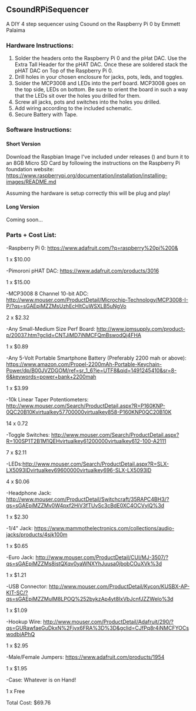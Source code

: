 <h2>CsoundRPiSequencer</h2>

A DIY 4 step sequencer using Csound on the Raspberry Pi 0 by Emmett Palaima

<h3>Hardware Instructions:</h3>

1. Solder the headers onto the Raspberry Pi 0 and the pHat DAC. Use the Extra Tall Header for the pHAT DAC. Once these are soldered stack the pHAT DAC on Top of the Raspberry Pi 0. 
2. Drill holes in your chosen enclosure for jacks, pots, leds, and toggles. 
3. Solder the MCP3008 and LEDs into the perf board. MCP3008 goes on the top side, LEDs on bottom. Be sure to orient the board in such a way that the LEDs sit over the holes you drilled for them. 
4. Screw all jacks, pots and switches into the holes you drilled.
5. Add wiring according to the included schematic.
6. Secure Battery with Tape.


<h3>Software Instructions:</h3>
<h4>Short Version</h4>

Download the Raspbian Image I've included under releases () and burn it to an 8GB Micro SD Card by following the instructions on the Raspberry Pi foundation website: https://www.raspberrypi.org/documentation/installation/installing-images/README.md

Assuming the hardware is setup correctly this will be plug and play!

<h4>Long Version</h4>

Coming soon...

<h3>Parts + Cost List:</h3>

-Raspberry Pi 0: https://www.adafruit.com/?q=raspberry%20pi%200&

1 x $10.00

-Pimoroni pHAT DAC: https://www.adafruit.com/products/3016

1 x $15.00

-MCP3008 8 Channel 10-bit ADC: http://www.mouser.com/ProductDetail/Microchip-Technology/MCP3008-I-P/?qs=sGAEpiMZZMsUzhEcHltCuWSXLB5uNgVo

2 x $2.32

-Any Small-Medium Size Perf Board: http://www.jpmsupply.com/product-p/20037.htm?gclid=CNTJiMD7iNMCFQmBswodQj4FHA

1 x $0.89

-Any 5-Volt Portable Smartphone Battery (Preferably 2200 mah or above): https://www.amazon.com/Propel-2200mAh-Portable-Keychain-Power/dp/B00JVZDGOM/ref=sr_1_6?ie=UTF8&qid=1491245410&sr=8-6&keywords=power+bank+2200mah

1 x $3.99

-10k Linear Taper Potentiometers: http://www.mouser.com/Search/ProductDetail.aspx?R=P160KNP-0QC20B10Kvirtualkey57700000virtualkey858-P160KNP0QC20B10K

14 x 0.72

-Toggle Switches: http://www.mouser.com/Search/ProductDetail.aspx?R=100SP1T2B1M1QEHvirtualkey61200000virtualkey612-100-A2111

7 x $2.11

-LEDs:http://www.mouser.com/Search/ProductDetail.aspx?R=SLX-LX5093IDvirtualkey69600000virtualkey696-SLX-LX5093ID

4 x $0.06

-Headphone Jack: http://www.mouser.com/ProductDetail/Switchcraft/35RAPC4BH3/?qs=sGAEpiMZZMv0W4pxf2HiV3fTUvSc3cBdE0XC4OCVylQ%3d

1 x $2.30

-1/4" Jack: https://www.mammothelectronics.com/collections/audio-jacks/products/4sjk100m

1 x $0.65

-Euro Jack: http://www.mouser.com/ProductDetail/CUI/MJ-3507/?qs=sGAEpiMZZMs8jstQXqv0yaWNXYhJuusa0jbobCOuXVk%3d

1 x $1.21

-USB Connector: http://www.mouser.com/ProductDetail/Kycon/KUSBX-AP-KIT-SC/?qs=sGAEpiMZZMulM8LPOQ%252bykzAp4yt8IxVbJcnfJZZWelo%3d

1 x $1.09

-Hookup Wire: http://www.mouser.com/ProductDetail/Adafruit/290/?qs=GURawfaeGuDkxN%2Fjvx6FRA%3D%3D&gclid=CJfPq8r4iNMCFYOCswodbjAPhQ

1 x $2.95

-Male/Female Jumpers: https://www.adafruit.com/products/1954

1 x $1.95

-Case: Whatever is on Hand!

1 x Free

Total Cost: $69.76

